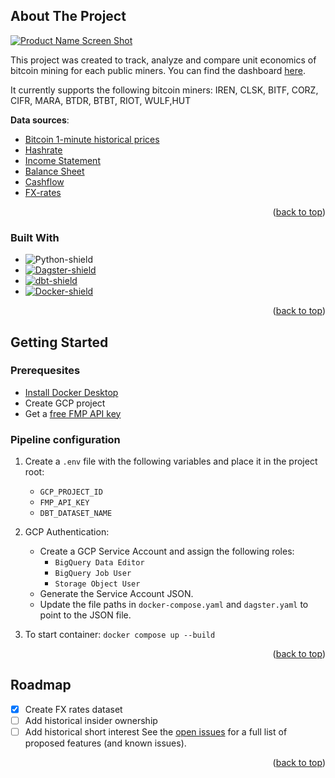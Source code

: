 <!-- ABOUT THE PROJECT -->
## About The Project

[![Product Name Screen Shot][product-screenshot]](https://lookerstudio.google.com/s/kXABFCADhUY)

This project was created to track, analyze and compare unit economics of bitcoin mining for each public miners. You can find the dashboard [here](https://lookerstudio.google.com/s/kXABFCADhUY).

It currently supports the following bitcoin miners: IREN, CLSK, BITF, CORZ, CIFR, MARA, BTDR, BTBT, RIOT, WULF,HUT

**Data sources**:
* [Bitcoin 1-minute historical prices](https://www.kaggle.com/datasets/mczielinski/bitcoin-historical-data)
* [Hashrate](https://mempool.space/docs/api/rest#get-hashrate)
* [Income Statement](https://site.financialmodelingprep.com/developer/docs/financial-statement-free-api)
* [Balance Sheet](https://site.financialmodelingprep.com/developer/docs/balance-sheet-statements-financial-statements)
* [Cashflow](https://site.financialmodelingprep.com/developer/docs/cashflow-statements-financial-statements)
* [FX-rates](https://financialmodelingprep.com/stable/historical-price-eod)
<p align="right">(<a href="#readme-top">back to top</a>)</p>



### Built With
* ![Python-shield]
* [![Dagster-shield]](https://github.com/dagster-io/dagster)
* [![dbt-shield]](https://github.com/dbt-labs/dbt-core)
* [![Docker-shield]](https://www.docker.com/)
<p align="right">(<a href="#readme-top">back to top</a>)</p>



<!-- GETTING STARTED -->
## Getting Started
### Prerequesites
* [Install Docker Desktop](https://docs.docker.com/desktop/)
* Create GCP project
* Get a [free FMP API key](https://site.financialmodelingprep.com/register)

### Pipeline configuration
1. Create a `.env` file with the following variables and place it in the project root:
   - `GCP_PROJECT_ID`
   - `FMP_API_KEY`
   - `DBT_DATASET_NAME`

2. GCP Authentication:
   - Create a GCP Service Account and assign the following roles:
     - `BigQuery Data Editor`
     - `BigQuery Job User`
     - `Storage Object User`
   - Generate the Service Account JSON.
   - Update the file paths in `docker-compose.yaml` and `dagster.yaml` to point to the JSON file.
3. To start container:
  ```docker compose up --build ```  

<p align="right">(<a href="#readme-top">back to top</a>)</p>




<!-- ROADMAP -->
## Roadmap

- [x] Create FX rates dataset
- [ ] Add historical insider ownership
- [ ] Add historical short interest
See the [open issues](https://github.com/othneildrew/Best-README-Template/issues) for a full list of proposed features (and known issues).

<p align="right">(<a href="#readme-top">back to top</a>)</p>


<!-- MARKDOWN LINKS & IMAGES -->
<!-- https://www.markdownguide.org/basic-syntax/#reference-style-links -->
[product-screenshot]: images/looker_dashboard.png
[Python-shield]: https://img.shields.io/badge/Python-3776AB?logo=python&logoColor=fff
[Dagster-shield]: https://img.shields.io/badge/Dagster-Orchestration-blue?logo=dagster
[dbt-shield]: https://img.shields.io/badge/DBT-Analytics%20Engineering-ff694f?logo=dbt
[Docker-shield]: https://img.shields.io/badge/Docker-2496ED?logo=docker&logoColor=fff
